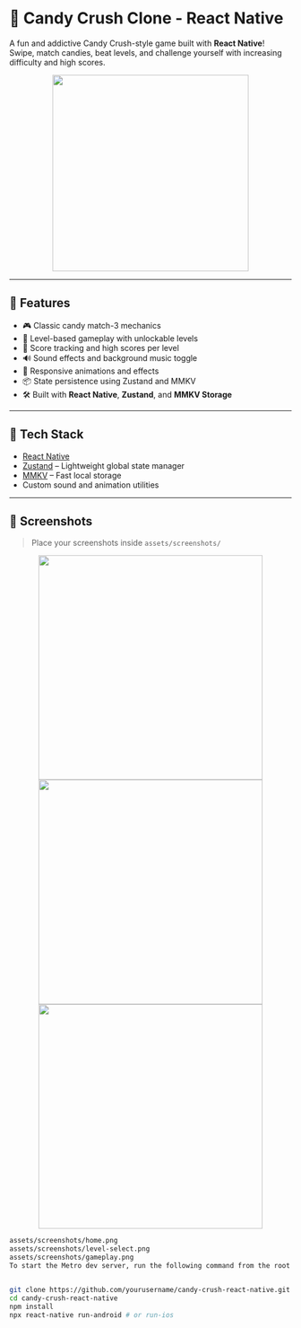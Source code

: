 # 🍬 Candy Crush Clone - React Native

A fun and addictive Candy Crush-style game built with **React Native**! Swipe, match candies, beat levels, and challenge yourself with increasing difficulty and high scores.

<p align="center">
  <img src="src/assets/screenshots/candy-splash.png" width="350" style={{objectFit: "cover"}} />
</p>

---

## 🚀 Features

- 🎮 Classic candy match-3 mechanics  
- 🎯 Level-based gameplay with unlockable levels  
- 🧠 Score tracking and high scores per level  
- 🔊 Sound effects and background music toggle  
- 🌟 Responsive animations and effects  
- 📦 State persistence using Zustand and MMKV  
- 🛠 Built with **React Native**, **Zustand**, and **MMKV Storage**

---

## 🧪 Tech Stack

- [React Native](https://reactnative.dev/)
- [Zustand](https://github.com/pmndrs/zustand) – Lightweight global state manager
- [MMKV](https://github.com/mrousavy/react-native-mmkv) – Fast local storage
- Custom sound and animation utilities

---

## 📸 Screenshots

> Place your screenshots inside `assets/screenshots/`
<p align="center">
  <img src="src/assets/screenshots/candy-1.png" width="400" />
  <img src="src/assets/screenshots/candy-2.png" width="400" />
  <img src="src/assets/screenshots/candy-3.png" width="400" />
</p>


```bash
assets/screenshots/home.png
assets/screenshots/level-select.png
assets/screenshots/gameplay.png
To start the Metro dev server, run the following command from the root of your React Native project:


git clone https://github.com/yourusername/candy-crush-react-native.git
cd candy-crush-react-native
npm install
npx react-native run-android # or run-ios

